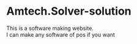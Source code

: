 # Amtech.Solver-solution
This is a software making website.
<br>
I can make any software of pos if you want
<br>
